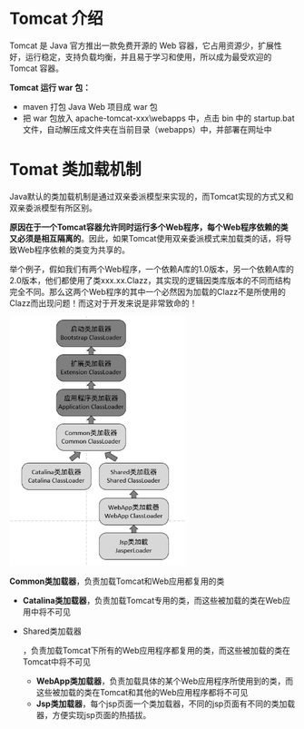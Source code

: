 

[IntelliJ IDEA配置Tomcat]: https://blog.csdn.net/zcs2632008/article/details/123484037
[Tomcat GUI 图形管理page：localhost/8080/manager/html]: https://blog.csdn.net/cyan20115/article/details/106555106	"要先添加admin账号"

# Tomcat 介绍

Tomcat 是 Java 官方推出一款免费开源的 Web 容器，它占用资源少，扩展性好，运行稳定，支持负载均衡，并且易于学习和使用，所以成为最受欢迎的 Tomcat 容器。



**Tomcat 运行 war 包：**

- maven 打包 Java Web 项目成 war 包
- 把 war 包放入 apache-tomcat-xxx\webapps 中，点击 bin 中的 startup.bat 文件，自动解压成文件夹在当前目录（webapps）中，并部署在网址中



# Tomat 类加载机制

Java默认的类加载机制是通过双亲委派模型来实现的，而Tomcat实现的方式又和双亲委派模型有所区别。

**原因在于一个Tomcat容器允许同时运行多个Web程序，每个Web程序依赖的类又必须是相互隔离的**。因此，如果Tomcat使用双亲委派模式来加载类的话，将导致Web程序依赖的类变为共享的。

举个例子，假如我们有两个Web程序，一个依赖A库的1.0版本，另一个依赖A库的2.0版本，他们都使用了类xxx.xx.Clazz，其实现的逻辑因类库版本的不同而结构完全不同。那么这两个Web程序的其中一个必然因为加载的Clazz不是所使用的Clazz而出现问题！而这对于开发来说是非常致命的！

<img src="./img/18.png" style="zoom:67%;" />

**Common类加载器**，负责加载Tomcat和Web应用都复用的类 

- **Catalina类加载器**，负责加载Tomcat专用的类，而这些被加载的类在Web应用中将不可见

- Shared类加载器

  ，负责加载Tomcat下所有的Web应用程序都复用的类，而这些被加载的类在Tomcat中将不可见 

  - **WebApp类加载器**，负责加载具体的某个Web应用程序所使用到的类，而这些被加载的类在Tomcat和其他的Web应用程序都将不可见
  - **Jsp类加载器**，每个jsp页面一个类加载器，不同的jsp页面有不同的类加载器，方便实现jsp页面的热插拔。





